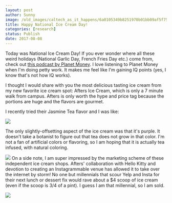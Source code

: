 ```yaml
---
layout: post
author: Sunny
image: /old_images/caltech_as_it_happens/6a0105349b8251970b01bb09af5f75970d.jpg
title: Happy National Ice Cream Day!
categories: [research]
status: Publish
date: 2017-08-08
---
```



Today was National Ice Cream Day! If you ever wonder where all these weird holidays (National Garlic Day, French Fries Day etc.) come from, check out [this podcast by Planet Money](https://www.npr.org/sections/money/2017/04/18/524577372/episode-765-the-holiday-industrial-complex). I love listening to Planet Money when I'm doing petty work. It makes me feel like I'm gaining IQ points (yes, I know that's not how IQ works).

I thought I would share with you the most delicious tasting ice cream from my new favorite ice cream spot: Afters Ice Cream, which is only a 7 minute walk from campus. Afters is only worth the hype and price tag because the portions are huge and the flavors are gourmet.

I recently tried their Jasmine Tea flavor and I was like:

![](/old_images/caltech_as_it_happens/6a0105349b8251970b01b8d29677e0970c.jpg)

The only slightly-offsetting aspect of the ice cream was that it's purple. It doesn't take a botanist to figure out that tea does not grow in that color. I'm not a fan of artificial colors or flavoring, so I am hoping that it is actually tea infused, with natural coloring.


![](/old_images/caltech_as_it_happens/6a0105349b8251970b01bb09af5f6e970d.jpg)
On a side note, I am super impressed by the marketing scheme of these independent ice cream shops. Afters' collaboration with Hello Kitty and devotion to creating an Instagrammable venue has allowed it to take over the internet by storm! No one but millennials that scour Yelp and Insta for their next lunch or dessert fix would rave about a $4 scoop of ice cream (even if the scoop is 3/4 of a pint). I guess I am that millennial, so I am sold.


![](/old_images/caltech_as_it_happens/6a0105349b8251970b01b8d29677e4970c.jpg)
